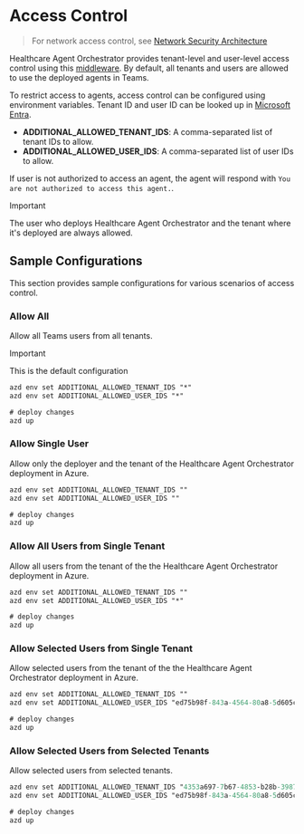 # Access Control

> For network access control, see [Network Security Architecture](./network.md)

Healthcare Agent Orchestrator provides tenant-level and user-level access control using this [middleware](https://github.com/Azure-Samples/healthcare-agent-orchestrator/blob/main/src/bots/access_control_middleware.py). By default, all tenants and users are allowed to use the deployed agents in Teams.

To restrict access to agents, access control can be configured using environment variables. Tenant ID and user ID can be looked up in [Microsoft Entra](https://entra.microsoft.com).

- **ADDITIONAL_ALLOWED_TENANT_IDS**: A comma-separated list of tenant IDs to allow.
- **ADDITIONAL_ALLOWED_USER_IDS**: A comma-separated list of user IDs to allow.

If user is not authorized to access an agent, the agent will respond with `You are not authorized to access this agent.`.

> [!IMPORTANT]
> The user who deploys Healthcare Agent Orchestrator and the tenant where it's deployed are always allowed.

## Sample Configurations
This section provides sample configurations for various scenarios of access control.

### Allow All
Allow all Teams users from all tenants.
> [!IMPORTANT]
> This is the default configuration
```ps
azd env set ADDITIONAL_ALLOWED_TENANT_IDS "*"
azd env set ADDITIONAL_ALLOWED_USER_IDS "*"

# deploy changes
azd up
```

### Allow Single User
Allow only the deployer and the tenant of the Healthcare Agent Orchestrator deployment in Azure.
```ps
azd env set ADDITIONAL_ALLOWED_TENANT_IDS ""
azd env set ADDITIONAL_ALLOWED_USER_IDS ""

# deploy changes
azd up
```

### Allow All Users from Single Tenant
Allow all users from the tenant of the the Healthcare Agent Orchestrator deployment in Azure.

```ps
azd env set ADDITIONAL_ALLOWED_TENANT_IDS ""
azd env set ADDITIONAL_ALLOWED_USER_IDS "*"

# deploy changes
azd up
```

### Allow Selected Users from Single Tenant
Allow selected users from the tenant of the the Healthcare Agent Orchestrator deployment in Azure.

```ps
azd env set ADDITIONAL_ALLOWED_TENANT_IDS ""
azd env set ADDITIONAL_ALLOWED_USER_IDS "ed75b98f-843a-4564-80a8-5d605cc3a269,79b9c23f-ddb5-4668-93d0-de9d28beb1ae"

# deploy changes
azd up
```

### Allow Selected Users from Selected Tenants
Allow selected users from selected tenants.

```ps
azd env set ADDITIONAL_ALLOWED_TENANT_IDS "4353a697-7b67-4853-b28b-398738f6bba3,0358baed-eea8-4b45-a23c-97844d8e0aee"
azd env set ADDITIONAL_ALLOWED_USER_IDS "ed75b98f-843a-4564-80a8-5d605cc3a269,79b9c23f-ddb5-4668-93d0-de9d28beb1ae"

# deploy changes
azd up
```
